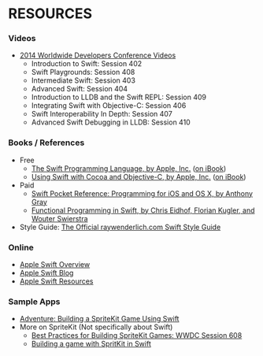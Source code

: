 # RESOURCES

### Videos
- [2014 Worldwide Developers Conference Videos](https://developer.apple.com/videos/wwdc/2014/)
  - Introduction to Swift: Session 402
  - Swift Playgrounds: Session 408
  - Intermediate Swift: Session 403
  - Advanced Swift: Session 404
  - Introduction to LLDB and the Swift REPL: Session 409
  - Integrating Swift with Objective-C: Session 406
  - Swift Interoperability In Depth: Session 407
  - Advanced Swift Debugging in LLDB: Session 410

### Books / References
- Free
  - [The Swift Programming Language, by Apple, Inc.](https://developer.apple.com/library/ios/documentation/Swift/Conceptual/Swift_Programming_Language/index.html#//apple_ref/doc/uid/TP40014097-CH3-XID_0) ([on iBook](https://itunes.apple.com/us/book/swift-programming-language/id881256329?mt=11))
  - [Using Swift with Cocoa and Objective-C, by Apple, Inc.](https://developer.apple.com/library/ios/documentation/Swift/Conceptual/BuildingCocoaApps/index.html#//apple_ref/doc/uid/TP40014216-CH2-XID_0) ([on iBook](https://itunes.apple.com/us/book/using-swift-cocoa-objective/id888894773?mt=11))
- Paid
  - [Swift Pocket Reference: Programming for iOS and OS X, by Anthony Gray](http://shop.oreilly.com/product/0636920035640.do)
  - [Functional Programming in Swift, by Chris Eidhof, Florian Kugler, and Wouter Swierstra](http://www.objc.io/books/)
- Style Guide: [The Official raywenderlich.com Swift Style Guide](https://github.com/raywenderlich/swift-style-guide)

### Online
- [Apple Swift Overview](https://developer.apple.com/swift/)
- [Apple Swift Blog](https://developer.apple.com/swift/blog/)
- [Apple Swift Resources](https://developer.apple.com/swift/resources/)

### Sample Apps
- [Adventure: Building a SpriteKit Game Using Swift](https://developer.apple.com/library/ios/samplecode/Adventure-Swift/Introduction/Intro.html)
- More on SpriteKit (Not specifically about Swift)
  - [Best Practices for Building SpriteKit Games: WWDC Session 608](http://devstreaming.apple.com/videos/wwdc/2014/608xx0tzmkcqkrn/608/608_hd_best_practices_for_building_spritekit_games.mov?dl=1)
  - [Building a game with SpritKit in Swift](https://github.com/mudphone/SpaceRun)

